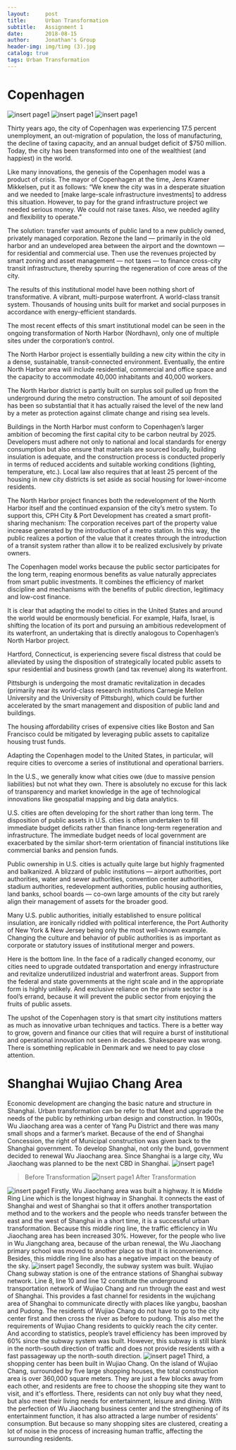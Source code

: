 ```yaml
---
layout:     post
title:      Urban Transformation
subtitle:   Assignment 1
date:       2018-08-15
author:     Jonathan's Group
header-img: img/timg (3).jpg
catalog: true
tags: Urban Transformation
---
```


# Copenhagen
 
![insert page1](https://github.com/grasscaograss/grasscaograss.github.io/blob/master/img/111.jpg?raw=true)
![insert page1](https://github.com/grasscaograss/grasscaograss.github.io/blob/master/img/484865827148843140.jpg?raw=true)
![insert page1](https://github.com/grasscaograss/grasscaograss.github.io/blob/master/img/%E5%BE%AE%E4%BF%A1%E5%9B%BE%E7%89%87_20180815110024.jpg?raw=true)

Thirty years ago, the city of Copenhagen was experiencing 17.5 percent unemployment, an out-migration of population, the loss of manufacturing, the decline of taxing capacity, and an annual budget deficit of $750 million. Today, the city has been transformed into one of the wealthiest (and happiest) in the world.

Like many innovations, the genesis of the Copenhagen model was a product of crisis. The mayor of Copenhagen at the time, Jens Kramer Mikkelsen, put it as follows: “We knew the city was in a desperate situation and we needed to [make large-scale infrastructure investments] to address this situation. However, to pay for the grand infrastructure project we needed serious money. We could not raise taxes. Also, we needed agility and flexibility to operate.”

The solution: transfer vast amounts of public land to a new publicly owned, privately managed corporation. Rezone the land — primarily in the old harbor and an undeveloped area between the airport and the downtown — for residential and commercial use. Then use the revenues projected by smart zoning and asset management — not taxes — to finance cross-city transit infrastructure, thereby spurring the regeneration of core areas of the city.

The results of this institutional model have been nothing short of transformative. A vibrant, multi-purpose waterfront. A world-class transit system. Thousands of housing units built for market and social purposes in accordance with energy-efficient standards.

The most recent effects of this smart institutional model can be seen in the ongoing transformation of North Harbor (Nordhavn), only one of multiple sites under the corporation’s control.

The North Harbor project is essentially building a new city within the city in a dense, sustainable, transit-connected environment. Eventually, the entire North Harbor area will include residential, commercial and office space and the capacity to accommodate 40,000 inhabitants and 40,000 workers.

The North Harbor district is partly built on surplus soil pulled up from the underground during the metro construction. The amount of soil deposited has been so substantial that it has actually raised the level of the new land by a meter as protection against climate change and rising sea levels.

Buildings in the North Harbor must conform to Copenhagen’s larger ambition of becoming the first capital city to be carbon neutral by 2025. Developers must adhere not only to national and local standards for energy consumption but also ensure that materials are sourced locally, building insulation is adequate, and the construction process is conducted properly in terms of reduced accidents and suitable working conditions (lighting, temperature, etc.). Local law also requires that at least 25 percent of the housing in new city districts is set aside as social housing for lower-income residents.

The North Harbor project finances both the redevelopment of the North Harbor itself and the continued expansion of the city’s metro system. To support this, CPH City & Port Development has created a smart profit-sharing mechanism: The corporation receives part of the property value increase generated by the introduction of a metro station. In this way, the public realizes a portion of the value that it creates through the introduction of a transit system rather than allow it to be realized exclusively by private owners.

The Copenhagen model works because the public sector participates for the long term, reaping enormous benefits as value naturally appreciates from smart public investments. It combines the efficiency of market discipline and mechanisms with the benefits of public direction, legitimacy and low-cost finance.

It is clear that adapting the model to cities in the United States and around the world would be enormously beneficial. For example, Haifa, Israel, is shifting the location of its port and pursuing an ambitious redevelopment of its waterfront, an undertaking that is directly analogous to Copenhagen’s North Harbor project.

Hartford, Connecticut, is experiencing severe fiscal distress that could be alleviated by using the disposition of strategically located public assets to spur residential and business growth (and tax revenue) along its waterfront.

Pittsburgh is undergoing the most dramatic revitalization in decades (primarily near its world-class research institutions Carnegie Mellon University and the University of Pittsburgh), which could be further accelerated by the smart management and disposition of public land and buildings.

The housing affordability crises of expensive cities like Boston and San Francisco could be mitigated by leveraging public assets to capitalize housing trust funds.

Adapting the Copenhagen model to the United States, in particular, will require cities to overcome a series of institutional and operational barriers.

In the U.S., we generally know what cities owe (due to massive pension liabilities) but not what they own. There is absolutely no excuse for this lack of transparency and market knowledge in the age of technological innovations like geospatial mapping and big data analytics.

U.S. cities are often developing for the short rather than long term. The disposition of public assets in U.S. cities is often undertaken to fill immediate budget deficits rather than finance long-term regeneration and infrastructure. The immediate budget needs of local government are exacerbated by the similar short-term orientation of financial institutions like commercial banks and pension funds.

Public ownership in U.S. cities is actually quite large but highly fragmented and balkanized. A blizzard of public institutions — airport authorities, port authorities, water and sewer authorities, convention center authorities, stadium authorities, redevelopment authorities, public housing authorities, land banks, school boards — co-own large amounts of the city but rarely align their management of assets for the broader good.

Many U.S. public authorities, initially established to ensure political insulation, are ironically riddled with political interference, the Port Authority of New York & New Jersey being only the most well-known example. Changing the culture and behavior of public authorities is as important as corporate or statutory issues of institutional merger and powers.

Here is the bottom line. In the face of a radically changed economy, our cities need to upgrade outdated transportation and energy infrastructure and revitalize underutilized industrial and waterfront areas. Support from the federal and state governments at the right scale and in the appropriate form is highly unlikely. And exclusive reliance on the private sector is a fool’s errand, because it will prevent the public sector from enjoying the fruits of public assets.

The upshot of the Copenhagen story is that smart city institutions matters as much as innovative urban techniques and tactics. There is a better way to grow, govern and finance our cities that will require a burst of institutional and operational innovation not seen in decades. Shakespeare was wrong. There is something replicable in Denmark and we need to pay close attention.

# Shanghai Wujiao Chang Area
Economic development are changing the basic nature and structure in Shanghai. Urban transformation can be refer to that Meet and upgrade the needs of the public by rethinking urban design and construction. In 1900s, Wu Jiaochang area was a center of Yang Pu District and there was many small shops and a farmer’s market. Because of the end of Shanghai Concession, the right of Municipal construction was given back to the Shanghai government. To develop Shanghai, not only the bund, government decided to renewal Wu Jiaochang area. Since Shanghai is a large city, Wu Jiaochang was planned to be the next CBD in Shanghai.
![insert page1](https://github.com/grasscaograss/grasscaograss.github.io/blob/master/img/%E6%9C%AA%E6%A0%87%E9%A2%981-1.jpg?raw=true)
> Before Transformation
![insert page1](https://github.com/grasscaograss/grasscaograss.github.io/blob/master/img/%E6%9C%AA%E6%A0%8711.jpg?raw=true)
> After Transformation

![insert page1](https://github.com/grasscaograss/grasscaograss.github.io/blob/master/img/IMG_46641.jpg?raw=true)
Firstly, Wu Jiaochang area was built a highway. It is Middle Ring Line which is the longest highway in Shanghai. It connects the east of Shanghai and west of Shanghai so that it offers another transportation method and to the workers and the people who needs transfer between the east and the west of Shanghai in a short time, it is a successful urban transformation. Because this middle ring line, the traffic efficiency in Wu Jiaochang area has been increased 30%. However, for the people who live in Wu Jiangchang area, because of the urban renewal, the Wu Jiaochang primary school was moved to another place so that it is inconvenience. Besides, this middle ring line also has a negative impact on the beauty of the sky.
![insert page1](https://github.com/grasscaograss/grasscaograss.github.io/blob/master/img/%E6%9C%AA%E6%A0%87%E9%A2%98-1.jpg?raw=true)
Secondly, the subway system was built. Wujiao Chang subway station is one of the entrance stations of Shanghai subway network. Line 8, line 10 and line 12 constitute the underground transportation network of Wujiao Chang and run through the east and west of Shanghai. This provides a fast channel for residents in the wujichang area of Shanghai to communicate directly with places like yangbu, baoshan and Pudong. The residents of Wujiao Chang do not have to go to the city center first and then cross the river as before to pudong. This also met the requirements of Wujiao Chang residents to quickly reach the city center. And according to statistics, people’s travel efficiency has been improved by 60% since the subway system was built. However, this subway is still blank in the north-south direction of traffic and does not provide residents with a fast passageway up the north-south direction.
![insert page1](https://github.com/grasscaograss/grasscaograss.github.io/blob/master/img/IMG_46615.jpg?raw=true)
Third, a shopping center has been built in Wujiao Chang. On the island of Wujiao Chang, surrounded by five large shopping houses, the total construction area is over 360,000 square meters. They are just a few blocks away from each other, and residents are free to choose the shopping site they want to visit, and it's effortless. There, residents can not only buy what they need, but also meet their living needs for entertainment, leisure and dining. With the perfection of Wu Jiaochang business center and the strengthening of its entertainment function, it has also attracted a large number of residents' consumption. But because so many shopping sites are clustered, creating a lot of noise in the process of increasing human traffic, affecting the surrounding residents.


